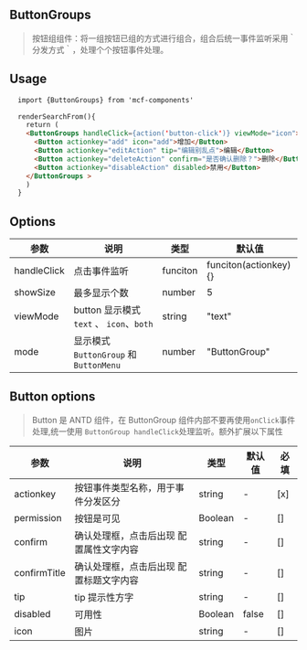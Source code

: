 ## ButtonGroups

> 按钮组组件：将一组按钮已组的方式进行组合，组合后统一事件监听采用｀分发方式｀，处理个个按钮事件处理。

## Usage

>

```html
  import {ButtonGroups} from 'mcf-components'

  renderSearchFrom(){
    return (
    <ButtonGroups handleClick={action('button-click')} viewMode="icon">
      <Button actionkey="add" icon="add">增加</Button>
      <Button actionkey="editAction" tip="编辑别乱点">编辑</Button>
      <Button actionkey="deleteAction" confirm="是否确认删除？">删除</Button>
      <Button actionkey="disableAction" disabled>禁用</Button>
    </ButtonGroups >
    )
  }
```

## Options

| 参数        | 说明                                     | 类型     | 默认值                |
| ----------- | ---------------------------------------- | -------- | --------------------- |
| handleClick | 点击事件监听                             | funciton | funciton(actionkey){} |
| showSize    | 最多显示个数                             | number   | 5                     |
| viewMode    | button 显示模式 `text` 、 `icon`、`both` | string   | "text"                |
| mode        | 显示模式 `ButtonGroup` 和 `ButtonMenu`   | number   | "ButtonGroup"         |

## Button options

> Button 是 ANTD 组件，在 ButtonGroup 组件内部不要再使用`onClick`事件处理,统一使用 `ButtonGroup handleClick`处理监听。额外扩展以下属性

| 参数         | 说明                                    | 类型    | 默认值 | 必填 |
| ------------ | --------------------------------------- | ------- | ------ | ---- |
| actionkey    | 按钮事件类型名称，用于事件分发区分      | string  | -      | [x]  |
| permission   | 按钮是可见                              | Boolean | -      | []   |
| confirm      | 确认处理框，点击后出现 配置属性文字内容 | string  | -      | []   |
| confirmTitle | 确认处理框，点击后出现 配置标题文字内容 | string  | -      | []   |
| tip          | tip 提示性方字                          | string  | -      | []   |
| disabled     | 可用性                                  | Boolean | false  | []   |
| icon         | 图片                                    | string  | -      | []   |
